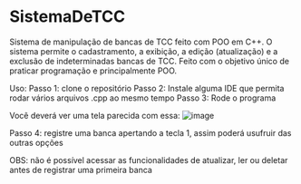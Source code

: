 # SistemaDeTCC
Sistema de manipulação de bancas de TCC feito com POO em C++. O sistema permite o cadastramento, a exibição, a edição (atualização) e a exclusão de indeterminadas bancas de TCC. Feito com o objetivo único de praticar programação e principalmente POO.


Uso:
Passo 1: clone o repositório
Passo 2: Instale alguma IDE que permita rodar vários arquivos .cpp ao mesmo tempo
Passo 3: Rode o programa

Você deverá ver uma tela parecida com essa:
![image](https://user-images.githubusercontent.com/102559759/236697074-32c88b00-ee31-4062-a600-a0ac19fad314.png)

Passo 4: registre uma banca apertando a tecla 1, assim poderá usufruir das outras opções

OBS: não é possível acessar as funcionalidades de atualizar, ler ou deletar antes de registrar uma primeira banca